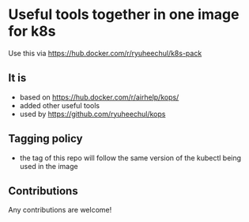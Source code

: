 # Useful tools together in one image for k8s

Use this via https://hub.docker.com/r/ryuheechul/k8s-pack

## It is

- based on https://hub.docker.com/r/airhelp/kops/
- added other useful tools
- used by https://github.com/ryuheechul/kops

## Tagging policy

- the tag of this repo will follow the same version of the kubectl being used in the image

## Contributions

Any contributions are welcome!

